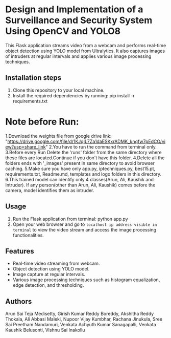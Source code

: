 # Design and Implementation of a Surveillance and Security System Using OpenCV and YOLO8

This Flask application streams video from a webcam and performs real-time object detection using YOLO model from Ultralytics. It also captures images of intruders at regular intervals and applies various image processing techniques.

## Installation steps

1. Clone this repository to your local machine.
2. Install the required dependencies by running: pip install -r requirements.txt


# Note before Run: 
1.Download the weights file from google drive link: "https://drive.google.com/file/d/1KJqIL7Za1daESKxrADMK_knqfw7pEdCO/view?usp=share_link"
2.You have to run the command from terminal only.
3.Before every Run Delete the 'runs' folder from the same directory where these files are located.Continue if you don't have this folder.
4.Delete all the folders ends with '_images' present in same directory to avoid browser caching.
5.Make sure you have only app.py, iptechniques.py, best15.pt, requirements.txt, Readme.md, templates and logo folders in this directory.
6.This trained model can identify only 4 classes(Arun, Ali, Kaushik and Intruder). If any person(other than Arun, Ali, Kaushik) comes before the camera, model identifies them as intruder.

## Usage

1. Run the Flask application from terminal: python app.py
2. Open your web browser and go to `localhost ip address visible in terminal` to view the video stream and access the image processing functionalities.

## Features

- Real-time video streaming from webcam.
- Object detection using YOLO model.
- Image capture at regular intervals.
- Various image processing techniques such as histogram equalization, edge detection, and thresholding.

## Authors

Arun Sai Teja Medisetty,
Girish Kumar Reddy Boreddy,
Akshitha Reddy Thokala, 
Ali Abbasi Maleki, 
Nupoor Vijay Kumbhar, 
Rachana Jinukula, 
Sree Sai Preetham Nandamuri, 
Venkata Achyuth Kumar Sanagapalli,
Venkata Kaushik Belusonti, 
Vishnu Sai Inakollu
